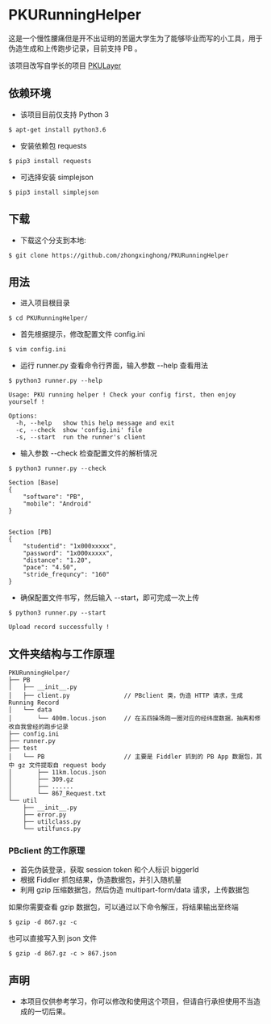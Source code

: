 # PKURunningHelper

这是一个慢性腰痛但是开不出证明的苦逼大学生为了能够毕业而写的小工具，用于伪造生成和上传跑步记录，目前支持 PB 。

该项目改写自学长的项目 [PKULayer](https://github.com/tegusi/PKULayer)


## 依赖环境

+ 该项目目前仅支持 Python 3
```
$ apt-get install python3.6
```

+ 安装依赖包 requests
```
$ pip3 install requests
```

+ 可选择安装 simplejson
```
$ pip3 install simplejson
```

## 下载

+ 下载这个分支到本地:
```
$ git clone https://github.com/zhongxinghong/PKURunningHelper
```

## 用法

+ 进入项目根目录
```
$ cd PKURunningHelper/
```

+ 首先根据提示，修改配置文件 config.ini
```
$ vim config.ini
```

+ 运行 runner.py 查看命令行界面，输入参数 --help 查看用法
```
$ python3 runner.py --help

Usage: PKU running helper ! Check your config first, then enjoy yourself !

Options:
  -h, --help   show this help message and exit
  -c, --check  show 'config.ini' file
  -s, --start  run the runner's client
```

+ 输入参数 --check 检查配置文件的解析情况
```
$ python3 runner.py --check

Section [Base]
{
    "software": "PB",
    "mobile": "Android"
}


Section [PB]
{
    "studentid": "1x000xxxxx",
    "password": "1x000xxxxx",
    "distance": "1.20",
    "pace": "4.50",
    "stride_frequncy": "160"
}
```

+ 确保配置文件书写，然后输入 --start，即可完成一次上传
```
$ python3 runner.py --start

Upload record successfully !
```

## 文件夹结构与工作原理
```
PKURunningHelper/
├── PB
│   ├── __init__.py
│   ├── client.py               // PBclient 类，伪造 HTTP 请求，生成 Running Record
│   └── data
│       └── 400m.locus.json     // 在五四操场跑一圈对应的经纬度数据，抽离和修改自我曾经的跑步记录
├── config.ini
├── runner.py
├── test
│   └── PB                      // 主要是 Fiddler 抓到的 PB App 数据包，其中 gz 文件提取自 request body
│       ├── 11km.locus.json
│       ├── 309.gz
│       ├── ......
│       └── 867_Request.txt
└── util
    ├── __init__.py
    ├── error.py
    ├── utilclass.py
    └── utilfuncs.py
```

### PBclient 的工作原理
+ 首先伪装登录，获取 session token 和个人标识 biggerId
+ 根据 Fiddler 抓包结果，伪造数据包，并引入随机量
+ 利用 gzip 压缩数据包，然后伪造 multipart-form/data 请求，上传数据包

如果你需要查看 gzip 数据包，可以通过以下命令解压，将结果输出至终端
```
$ gzip -d 867.gz -c
```
也可以直接写入到 json 文件
```
$ gzip -d 867.gz -c > 867.json
```

## 声明
+ 本项目仅供参考学习，你可以修改和使用这个项目，但请自行承担使用不当造成的一切后果。